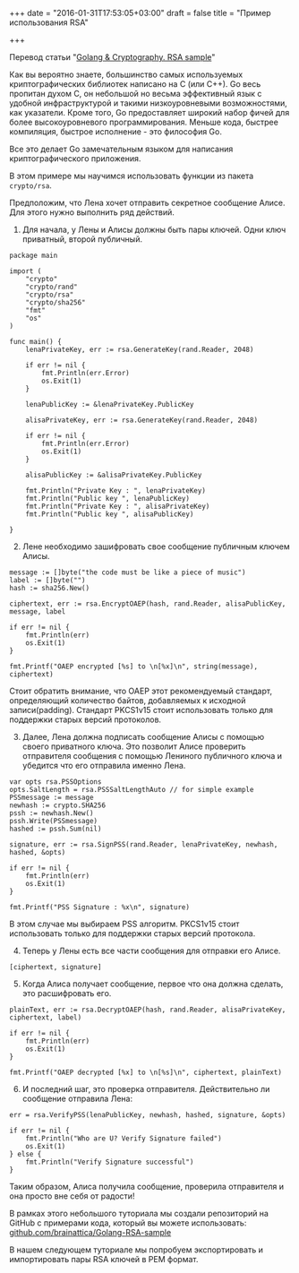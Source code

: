 +++
date = "2016-01-31T17:53:05+03:00"
draft = false
title = "Пример использования RSA"

+++

<p>Перевод статьи "<a href="http://blog.brainattica.com/golang-cryptography-rsa/">Golang &amp; Cryptography. RSA sample</a>"</p>

<p>Как вы вероятно знаете, большинство самых используемых криптографических библиотек написано на С (или С++). Go весь пропитан духом C, он небольшой но весьма эффективный язык с удобной инфраструктурой и такими низкоуровневыми возможностями, как указатели. Кроме того, Go предоставляет широкий набор фичей для более высокоуровневого программирования. Меньше кода, быстрее компиляция, быстрое исполнение - это философия Go.</p>

<p>Все это делает Go замечательным языком для написания криптографического приложения.</p>

<p>В этом примере мы научимся использовать функции из пакета <code>crypto/rsa</code>.</p>

<p>Предположим, что Лена хочет отправить секретное сообщение Алисе. Для этого нужно выполнить ряд действий.</p>

<ol>
<li>Для начала, у Лены и Алисы должны быть пары ключей. Одни ключ приватный, второй публичный.</li>
</ol>

<pre><code>package main

import (
    "crypto"
    "crypto/rand"
    "crypto/rsa"
    "crypto/sha256"
    "fmt"
    "os"
)

func main() {
    lenaPrivateKey, err := rsa.GenerateKey(rand.Reader, 2048)

    if err != nil {
        fmt.Println(err.Error)
        os.Exit(1)
    }

    lenaPublicKey := &amp;lenaPrivateKey.PublicKey

    alisaPrivateKey, err := rsa.GenerateKey(rand.Reader, 2048)

    if err != nil {
        fmt.Println(err.Error)
        os.Exit(1)
    }

    alisaPublicKey := &amp;alisaPrivateKey.PublicKey

    fmt.Println("Private Key : ", lenaPrivateKey)
    fmt.Println("Public key ", lenaPublicKey)
    fmt.Println("Private Key : ", alisaPrivateKey)
    fmt.Println("Public key ", alisaPublicKey)

}
</code></pre>

<ol start="2">
<li>Лене необходимо зашифровать свое сообщение публичным ключем Алисы.</li>
</ol>

<pre><code>message := []byte("the code must be like a piece of music")  
label := []byte("")  
hash := sha256.New()

ciphertext, err := rsa.EncryptOAEP(hash, rand.Reader, alisaPublicKey, message, label 

if err != nil {  
    fmt.Println(err)
    os.Exit(1)
}

fmt.Printf("OAEP encrypted [%s] to \n[%x]\n", string(message), ciphertext)  
</code></pre>

<p>Стоит обратить внимание, что OAEP этот рекомендуемый стандарт, определяющий количество байтов, добавляемых к исходной записи(padding). Стандарт PKCS1v15 стоит использовать только для поддержки старых версий протоколов.</p>

<ol start="3">
<li>Далее, Лена должна подписать сообщение Алисы с помощью своего приватного ключа. Это позволит Алисе проверить отправителя сообщения с помощью Лениного публичного ключа и убедится что его отправила именно Лена.</li>
</ol>

<pre><code>var opts rsa.PSSOptions  
opts.SaltLength = rsa.PSSSaltLengthAuto // for simple example  
PSSmessage := message  
newhash := crypto.SHA256  
pssh := newhash.New()  
pssh.Write(PSSmessage)  
hashed := pssh.Sum(nil)

signature, err := rsa.SignPSS(rand.Reader, lenaPrivateKey, newhash, hashed, &amp;opts)

if err != nil {  
    fmt.Println(err)
    os.Exit(1)
}

fmt.Printf("PSS Signature : %x\n", signature)  
</code></pre>

<p>В этом случае мы выбираем PSS алгоритм. PKCS1v15 стоит использовать только для поддержки старых версий протокола.</p>

<ol start="4">
<li>Теперь у Лены есть все части сообщения для отправки его Алисе.</li>
</ol>

<pre><code>[ciphertext, signature]
</code></pre>

<ol start="5">
<li>Когда Алиса получает сообщение, первое что она должна сделать, это расшифровать его.</li>
</ol>

<pre><code>plainText, err := rsa.DecryptOAEP(hash, rand.Reader, alisaPrivateKey, ciphertext, label)

if err != nil {  
    fmt.Println(err)
    os.Exit(1)
}

fmt.Printf("OAEP decrypted [%x] to \n[%s]\n", ciphertext, plainText)  
</code></pre>

<ol start="6">
<li>И последний шаг, это проверка отправителя. Действительно ли сообщение отправила Лена:</li>
</ol>

<pre><code>err = rsa.VerifyPSS(lenaPublicKey, newhash, hashed, signature, &amp;opts)

if err != nil {  
    fmt.Println("Who are U? Verify Signature failed")
    os.Exit(1)
} else {
    fmt.Println("Verify Signature successful")
}
</code></pre>

<p>Таким образом, Алиса получила сообщение, проверила отправителя и она просто вне себя от радости!</p>

<p>В рамках этого небольшого туториала мы создали репозиторий на GitHub с примерами кода, который вы можете использовать: <a href="https://github.com/brainattica/Golang-RSA-sample">github.com/brainattica/Golang-RSA-sample</a></p>

<p>В нашем следующем туториале мы попробуем экспортировать и импортировать пары RSA ключей в PEM формат.</p>
